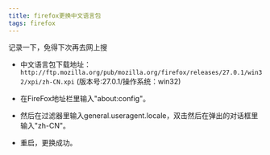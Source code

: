 ```yaml
---
title: firefox更换中文语言包
tags: firefox
---
```

记录一下，免得下次再去网上搜
* 中文语言包下载地址：
`http://ftp.mozilla.org/pub/mozilla.org/firefox/releases/27.0.1/win32/xpi/zh-CN.xpi`
(版本号:27.0.1/操作系统：win32)
* 在FireFox地址栏里输入"about:config"。

* 然后在过滤器里输入general.useragent.locale，双击然后在弹出的对话框里输入"zh-CN"。

* 重启，更换成功。

